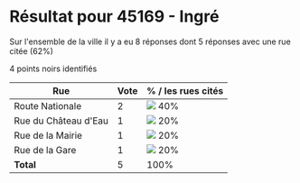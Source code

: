 # Résultat pour 45169 - Ingré

Sur l'ensemble de la ville il y a eu 8 réponses dont 5 réponses avec une rue citée (62%)

4 points noirs identifiés

| Rue | Vote | % / les rues cités|
|-----|------|-------------------|
| Route Nationale | 2 | <img src="../../img/bar_40.gif" />&nbsp;40%|
| Rue du Château d'Eau | 1 | <img src="../../img/bar_20.gif" />&nbsp;20%|
| Rue de la Mairie | 1 | <img src="../../img/bar_20.gif" />&nbsp;20%|
| Rue de la Gare | 1 | <img src="../../img/bar_20.gif" />&nbsp;20%|
| **Total** | 5 | 100%|
